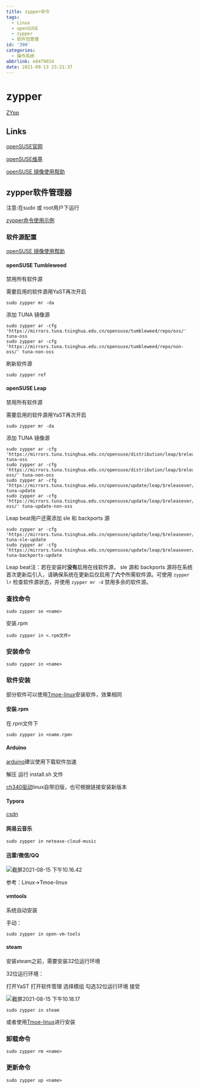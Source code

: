 ```yaml
---
title: zypper命令
tags:
  - Linux
  - openSUSE
  - zypper
  - 软件包管理
id: '390'
categories:
  - 操作系统
abbrlink: e8479034
date: 2021-09-13 23:21:37
---
```


# zypper

[ZYpp](https://baike.baidu.com/item/ZYpp/13025395)

## Links

[openSUSE官网](https://www.opensuse.org)

[openSUSE维基](https://zh.opensuse.org/首页)

[openSUSE 镜像使用帮助](https://mirrors.tuna.tsinghua.edu.cn/help/opensuse/)

## zypper软件管理器

注意:在sudo 或 root用户下运行

[zypper命令使用示例](https://blog.csdn.net/linuxnews/article/details/51003580)

### 软件源配置

[openSUSE 镜像使用帮助](https://mirrors.tuna.tsinghua.edu.cn/help/opensuse/)

#### openSUSE Tumbleweed

禁用所有软件源

需要启用的软件源用YaST再次开启

```
sudo zypper mr -da
```

添加 TUNA 镜像源

```
sudo zypper ar -cfg 'https://mirrors.tuna.tsinghua.edu.cn/opensuse/tumbleweed/repo/oss/' tuna-oss
sudo zypper ar -cfg 'https://mirrors.tuna.tsinghua.edu.cn/opensuse/tumbleweed/repo/non-oss/' tuna-non-oss
```

刷新软件源

```
sudo zypper ref
```

#### openSUSE Leap

禁用所有软件源

需要启用的软件源用YaST再次开启

```
sudo zypper mr -da
```

添加 TUNA 镜像源

```
sudo zypper ar -cfg 'https://mirrors.tuna.tsinghua.edu.cn/opensuse/distribution/leap/$releasever/repo/oss/' tuna-oss
sudo zypper ar -cfg 'https://mirrors.tuna.tsinghua.edu.cn/opensuse/distribution/leap/$releasever/repo/non-oss/' tuna-non-oss
sudo zypper ar -cfg 'https://mirrors.tuna.tsinghua.edu.cn/opensuse/update/leap/$releasever/oss/' tuna-update
sudo zypper ar -cfg 'https://mirrors.tuna.tsinghua.edu.cn/opensuse/update/leap/$releasever/non-oss/' tuna-update-non-oss
```

Leap beat用户还需添加 sle 和 backports 源

```
sudo zypper ar -cfg 'https://mirrors.tuna.tsinghua.edu.cn/opensuse/update/leap/$releasever/sle/' tuna-sle-update
sudo zypper ar -cfg 'https://mirrors.tuna.tsinghua.edu.cn/opensuse/update/leap/$releasever/backports/' tuna-backports-update
```

Leap beat注：若在安装时**没有**启用在线软件源， sle 源和 backports 源将在系统首次更新后引入，请确保系统在更新后仅启用了**六个**所需软件源。可使用 `zypper lr` 检查软件源状态，并使用 `zypper mr -d` 禁用多余的软件源。

### 查找命令

```
sudo zypper se <name>
```

安装.rpm

```
sudo zypper in <.rpm文件>
```

### 安装命令

```
sudo zypper in <name>
```

### 软件安装

部分软件可以使用[Tmoe-linux](https://gitee.com/mo2/linux)安装软件，效果相同

#### 安装.rpm

在.rpm文件下

```
sudo zypper in <name.rpm>
```

#### Arduino

[arduino](https://www.arduino.cc/en/software)建议使用下载软件加速

解压 运行 install.sh 文件

[ch340驱动](https://blog.csdn.net/bingyu9875/article/details/80651778)linux自带旧版，也可根据链接安装新版本

#### Typora

[csdn](https://blog.csdn.net/y_universe/article/details/107184300)

#### 网易云音乐

```
sudo zypper in netease-cloud-music
```

#### 迅雷/微信/QQ

![截屏2021-08-15 下午10.16.42](https://kozakemi.oss-cn-beijing.aliyuncs.com/%E6%88%AA%E5%B1%8F2021-08-15%20%E4%B8%8B%E5%8D%8810.16.42.png)

参考：Linux->Tmoe-linux

#### vmtools

系统自动安装

手动：

```
sudo zypper in open-vm-tools 
```

#### steam

安装steam之前，需要安装32位运行环境

32位运行环境：

打开YaST 打开软件管理 选择模组 勾选32位运行环境 接受

![截屏2021-08-15 下午10.18.17](https://kozakemi.oss-cn-beijing.aliyuncs.com/%E6%88%AA%E5%B1%8F2021-08-15%20%E4%B8%8B%E5%8D%8810.18.17.png)

```
sudo zypper in steam
```

或者使用[Tmoe-linux](https://gitee.com/mo2/linux)进行安装

### 卸载命令

```
sudo zypper rm <name>
```

### 更新命令

```
sudo zypper up <name>
```